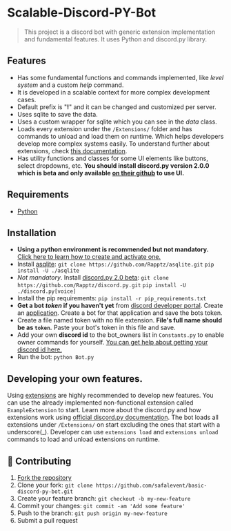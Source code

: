 # Scalable-Discord-PY-Bot
>This project is a discord bot with generic extension implementation and fundamental features. It uses Python and discord.py library.

## Features
- Has some fundamental functions and commands implemented, like _level system_ and a custom _help_ command.
- It is developed in a scalable context for more complex development cases.
- Default prefix is "**!**" and it can be changed and customized per server.
- Uses sqlite to save the data.
- Uses a custom wrapper for sqlite which you can see in the _data_ class.
- Loads every extension under the `/Extensions/` folder and has commands to unload and load them on runtime. Which helps developers develop more complex systems easily. To understand further about extensions, check [this documentation](https://discordpy.readthedocs.io/en/stable/ext/commands/extensions.html).
- Has utility functions and classes for some UI elements like buttons, select dropdowns, etc. **You should install discord.py version 2.0.0 which is beta and only available [on their github](https://github.com/Rapptz/discord.py) to use UI.**

## Requirements
- [Python](https://www.python.org/downloads/)

## Installation
- __Using a python environment is recommended but not mandatory.__ [Click here to learn how to create and activate one.](https://docs.python.org/3/tutorial/venv.html)
- Install [asqlite](https://github.com/Rapptz/asqlite):
 `git clone https://github.com/Rapptz/asqlite.git`
 `pip install -U ./asqlite`
- _Not mandatory_. Install [discord.py 2.0 beta](https://github.com/Rapptz/discord.py):
 `git clone https://github.com/Rapptz/discord.py.git`
 `pip install -U ./discord.py[voice]`
- Install the pip requirements: `pip install -r pip_requirements.txt`
- **Get a bot _token_ if you haven't yet** from [discord developer portal](https://discord.com/developers/docs/intro). Create an [application](https://discord.com/developers/applications). Create a bot for that application and save the bots token.
- Create a file named token with no file extension. **File's full name should be as `token`.** Paste your bot's token in this file and save.
- Add your own **discord id** to the bot_owners list in `Constants.py` to enable owner commands for yourself. [You can get help about getting your discord id here.](https://support.discord.com/hc/en-us/articles/206346498-Where-can-I-find-my-User-Server-Message-ID-)
- Run the bot: `python Bot.py`

## Developing your own features.
Using [extensions](https://discordpy.readthedocs.io/en/stable/ext/commands/extensions.html) are highly recommended to develop new features. You can use the already implemented non-functional extension called `ExampleExtension` to start. Learn more about the discord.py and how extensions work using [official discord.py documentation](https://discordpy.readthedocs.io/en/stable/). The bot loads all extensions under `/Extensions/` on start excluding the ones that start with a underscore(\_). Developer can use `extensions load` and `extensions unload` commands to load and unload extensions on runtime.

## 🤝 Contributing
1. [Fork the repository](https://github.com/safalevent/basic-discord-py-bot.git)
2. Clone your fork: `git clone https://github.com/safalevent/basic-discord-py-bot.git`
3. Create your feature branch: `git checkout -b my-new-feature`
4. Commit your changes: `git commit -am 'Add some feature'`
5. Push to the branch: `git push origin my-new-feature`
6. Submit a pull request
